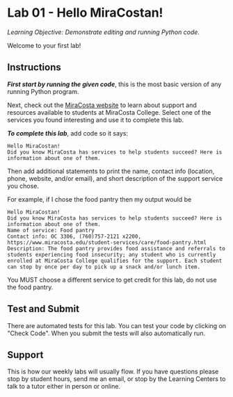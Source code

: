 # Lab 01 - Hello MiraCostan!

_Learning Objective: Demonstrate editing and running Python code._

Welcome to your first lab!

## Instructions

_**First start by running the given code**_, this is the most basic version of any running Python program.

Next, check out the [MiraCosta website](https://www.miracosta.edu/current-students/index.html) to learn about support and resources available to students at MiraCosta College. Select one of the services you found interesting and use it to complete this lab.

_**To complete this lab**_, add code so it says:

```
Hello MiraCostan!
Did you know MiraCosta has services to help students succeed? Here is information about one of them.
```

Then add additional statements to print the name, contact info (location, phone, website, and/or email), and short description of the support service you chose.

For example, if I chose the food pantry then my output would be

```
Hello MiraCostan!
Did you know MiraCosta has services to help students succeed? Here is information about one of them.
Name of service: Food pantry
Contact info: OC 3306, (760)757-2121 x2200, https://www.miracosta.edu/student-services/care/food-pantry.html
Description: The food pantry provides food assistance and referrals to students experiencing food insecurity; any student who is currently enrolled at MiraCosta College qualifies for the support. Each student can stop by once per day to pick up a snack and/or lunch item.
```

You MUST choose a different service to get credit for this lab, do not use the food pantry.

## Test and Submit

There are automated tests for this lab. You can test your code by clicking on "Check Code". When you submit the tests will also automatically run.

## Support

This is how our weekly labs will usually flow.
If you have questions please stop by student hours, send me an email, or stop by the Learning Centers to talk to a tutor either in person or online.
